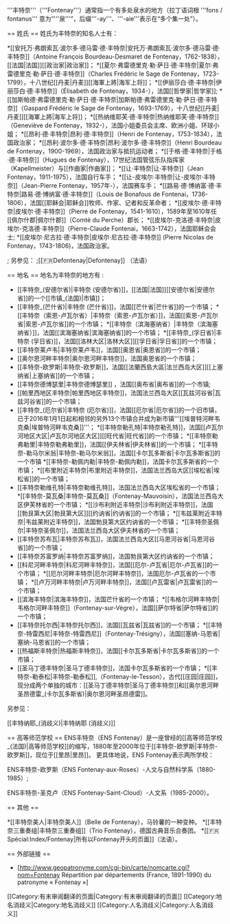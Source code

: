'''丰特奈'''（'''Fontenay'''）通常指一个有多处泉水的地方（拉丁语词根 '''fons / fontanus''' 意为“'''泉'''”，后缀'''-ay'''、'''-aie'''表示在“多个集一处”）。

== 姓氏 ==
姓氏为丰特奈的知名人士有：

*[[安托万·弗朗索瓦·波尔多·德马雷·德·丰特奈|安托万·弗朗索瓦·波尔多·德马雷·德·丰特奈]]（Antoine François Bourdeau-Desmaret de Fontenay，1762-1838），[[法国|法国]][[政治家|政治家]]；
*[[夏尔·弗雷德里克·勒·萨日·德·丰特奈|夏尔·弗雷德里克·勒·萨日·德·丰特奈]]（Charles Frédéric le Sage de Fontenay，1723-1799），十八世纪[[丹麦|丹麦]][[海軍上將|海军上将]]；
*[[伊丽莎白·德·丰特奈|伊丽莎白·德·丰特奈]]（Élisabeth de Fontenay，1934-），法国[[哲學家|哲学家]];
*[[加斯帕德·弗雷德里克·勒·萨日·德·丰特奈|加斯帕德·弗雷德里克·勒·萨日·德·丰特奈]]（Gaspard Frédéric le Sage de Fontenay，1693-1769），十八世纪[[丹麦|丹麦]][[海軍上將|海军上将]]；
*[[热纳维耶芙·德·丰特奈|热纳维耶芙·德·丰特奈]]（Geneviève de Fontenay，1932-），法国小姐委员会主席、欧洲小姐、环球小姐；
*[[昂利·德·丰特奈|昂利·德·丰特奈]]（Henri de Fontenay，1753-1834），法国政治家；
*[[昂利·波尔多·德·丰特奈|昂利·波尔多·德·丰特奈]]（Henri Bourdeau de Fontenay，1900-1969），法国政治家与抵抗运动者；
*[[于格·德·丰特奈|于格·德·丰特奈]]（Hugues de Fontenay），17世纪法国管弦乐队指挥家（Kapellmeister）与[[作曲家|作曲家]]；
*[[让·丰特奈|让·丰特奈]]（Jean Fontenay，1911-1975），法国自行车手；
*[[让-皮埃尔·丰特奈|让-皮埃尔·丰特奈]]（Jean-Pierre Fontenay，1957年-），法国赛车手；
*[[路易·德·博纳富·德·丰特奈|路易·德·博纳富·德·丰特奈]]（Louis de Bonafous de Fontenai，1736-1806），法国[[耶稣会|耶稣会]]牧师、作家、记者和反革命者；
*[[皮埃尔·德·丰特奈|皮埃尔·德·丰特奈]]（Pierre de Fontenay，1541-1610），1589年至1610年任[[佩尔什郡|佩尔什郡]]（Comté du Perche）郡长；
*[[皮埃尔-克洛德·丰特奈|皮埃尔-克洛德·丰特奈]]（Pierre-Claude Fontenai，1663-1742），法国耶稣会会士;
*[[皮埃尔·尼古拉·德·丰特奈|皮埃尔·尼古拉·德·丰特奈]] (Pierre Nicolas de Fontenay，1743-1806)，法国政治家。

; 另参见：
;[[:fr:Defontenay|Defontenay]] （法语）

== 地名 ==
地名为丰特奈的地方有 :

* [[丰特奈_(安德尔省)|丰特奈 (安德尔省)]]，[[法国|法国]][[安德尔省|安德尔省]]的一个[[市镇_(法国)|市镇]]；
* [[丰特奈_(芒什省)|丰特奈 (芒什省)]]，法国[[芒什省|芒什省]]的一个市镇；
*[[丰特奈（索恩-卢瓦尔省）|丰特奈（索恩-卢瓦尔省）]]，法国[[索恩-卢瓦尔省|索恩-卢瓦尔省]]的一个市镇；
*[[丰特奈（滨海塞纳省）|丰特奈（滨海塞纳省）]]，法国[[滨海塞纳省|滨海塞纳省]]的一个市镇；
*[[丰特奈_(孚日省)|丰特奈 (孚日省)]]，法国[[洛林大区|洛林大区]][[孚日省|孚日省]]的一个市镇；
* [[丰特奈莱卢韦|丰特奈莱卢韦]]，法国[[奥恩省|奥恩省]]的一个市镇；
* [[奥尔恩河畔丰特奈|奥尔恩河畔丰特奈]]，法国奥恩省的一个市镇；
* [[丰特奈-欧罗斯|丰特奈-欧罗斯]]，法国[[法蘭西島大區|法兰西岛大区]][[上塞纳省|上塞纳省]]的一个市镇；
* [[丰特奈德博瑟里|丰特奈德博瑟里]] ，法国[[奥布省|奥布省]]的一个市镇;
* [[帕里西地区丰特奈|帕里西地区丰特奈]]，法国法兰西岛大区[[瓦兹河谷省|瓦兹河谷省]]的一个市镇；
* [[丰特奈_(厄尔省)|丰特奈 (厄尔省)]]，法国[[厄尔省|厄尔省]]的一个旧市镇，已于2016年1月1日起和相邻的另外13个市镇合并成为新市镇'''[[埃普特河畔韦克桑|埃普特河畔韦克桑]]'''；
*[[丰特奈勒孔特|丰特奈勒孔特]]，法国[[卢瓦尔河地区大区|卢瓦尔河地区大区]][[旺代省|旺代省]]的一个市镇；
*[[丰特奈勒弗勒里|丰特奈勒弗勒里]]，法国[[伊夫林省|伊夫林省]]的一个市镇；
*[[丰特奈-勒马尔米翁|丰特奈-勒马尔米翁]]，法国[[卡尔瓦多斯省|卡尔瓦多斯省]]的一个市镇
*[[丰特奈-勒佩内勒|丰特奈-勒佩内勒]]，法国卡尔瓦多斯省的一个市镇；
*[[布里附近丰特奈|布里附近丰特奈]]，法国法兰西岛大区[[埃松省|埃松省]]的一个市镇；
* [[丰特奈勒维孔特|丰特奈勒维孔特]]，法国法兰西岛大区埃松省的一个市镇；
*[[丰特奈-莫瓦桑|丰特奈-莫瓦桑]]（Fontenay-Mauvoisin），法国法兰西岛大区伊芙林省的一个市镇；
*[[沙布利附近丰特奈|沙布利附近丰特奈]]，法国[[勃艮第大区|勃艮第大区]][[约讷省|约讷省]]的一个市镇；
*[[韦兹莱附近丰特奈|韦兹莱附近丰特奈]]，法国勃艮第大区约讷省的一个市镇；
*[[丰特奈圣佩尔|丰特奈圣佩尔]]，法国法兰西岛大区伊夫林省的一个市镇；
* [[丰特奈苏布瓦|丰特奈苏布瓦]]，法国法兰西岛大区[[马恩河谷省|马恩河谷省]]的一个市镇；
* [[丰特奈苏富罗纳|丰特奈苏富罗纳]]，法国勃艮第大区约讷省的一个市镇；
* [[科尼河畔丰特奈|科尼河畔丰特奈]]，法国[[厄尔-卢瓦省|厄尔-卢瓦省]]的一个市镇；
*[[厄尔河畔丰特奈|厄尔河畔丰特奈]]，法国厄尔-卢瓦省的一个市镇；
*[[卢万河畔丰特奈|卢万河畔丰特奈]]，法国[[卢瓦雷省|卢瓦雷省]]的一个市镇；
* [[滨海丰特奈|滨海丰特奈]]，法国芒什省的一个市镇；
*[[韦格尔河畔丰特奈|韦格尔河畔丰特奈]]（Fontenay-sur-Vègre），法国[[萨尔特省|萨尔特省]]的一个市镇；
* [[丰特奈托尔西|丰特奈托尔西]]，法国[[瓦兹省|瓦兹省]]的一个市镇；
*[[丰特奈-特雷西尼|丰特奈-特雷西尼]]（Fontenay-Trésigny），法国[[塞纳-马恩省|塞纳-马恩省]]的一个市镇；
* [[热福斯丰特奈|热福斯丰特奈]]，法国[[卡尔瓦多斯省|卡尔瓦多斯省]]的一个市镇；
* [[圣马丁德丰特奈|圣马丁德丰特奈]]，法国卡尔瓦多斯省的一个市镇；
*[[丰特奈-勒泰松|丰特奈-勒泰松]],（Fontenay-le-Tesson），古代[[庄园|庄园]]，现分成两个单独的城市：[[圣马丁德丰特奈|圣马丁德丰特奈]]和[[奥尔恩河畔圣昂德雷_(卡尔瓦多斯省)|奥尔恩河畔圣昂德雷]]。

另参见：

[[丰特纳耶_(消歧义)|丰特纳耶 (消歧义)]]

== 高等师范学校 ==
ENS丰特奈（ENS Fontenay）是一座曾经的[[高等师范学校_(法国)|高等师范学校]]的缩写，1880年至2000年位于[[丰特奈-欧罗斯|丰特奈-欧罗斯]]，现位于[[里昂|里昂]]。 更具体地说，ENS Fontenay表示两所学校：

ENS丰特奈-欧罗斯（ENS Fontenay-aux-Roses）-人文与自然科学系（1880-1985）;

ENS丰特奈-圣克卢（ENS Fontenay-Saint-Cloud）-人文系（1985-2000）。

== 其他 ==

*[[丰特奈美人|丰特奈美人]]（Belle de Fontenay），马铃薯的一种变种。
*[[丰特奈三重奏组|丰特奈三重奏组]]（Trio Fontenay），德国古典音乐合奏团。
*[[:fr:Spécial:Index/Fontenay|所有以Fontenay开头的页面]]（法语）。

== 外部链接 ==

* [http://www.geopatronyme.com/cgi-bin/carte/nomcarte.cgi?nom=Fontenay Répartition par départements (France, 1891-1990) du patronyme « Fontenay »] 

[[Category:有未审阅翻译的页面|Category:有未审阅翻译的页面]]
[[Category:地名消歧义|Category:地名消歧义]]
[[Category:人名消歧义|Category:人名消歧义]]